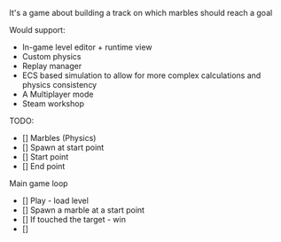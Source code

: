 It's a game about building a track on which marbles should reach a goal

Would support:
- In-game level editor + runtime view
- Custom physics
- Replay manager
- ECS based simulation to allow for more complex calculations and physics consistency
- A Multiplayer mode
- Steam workshop



TODO:
- [] Marbles (Physics)
- [] Spawn at start point
- [] Start point
- [] End point


Main game loop
- [] Play - load level
- [] Spawn a marble at a start point
- [] If touched the target - win
- [] 
